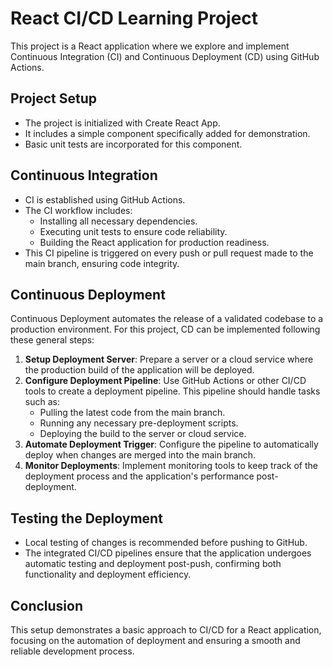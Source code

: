# React CI/CD Learning Project

This project is a React application where we explore and implement Continuous Integration (CI) and Continuous Deployment (CD) using GitHub Actions.

## Project Setup

- The project is initialized with Create React App.
- It includes a simple component specifically added for demonstration.
- Basic unit tests are incorporated for this component.

## Continuous Integration

- CI is established using GitHub Actions.
- The CI workflow includes:
  - Installing all necessary dependencies.
  - Executing unit tests to ensure code reliability.
  - Building the React application for production readiness.
- This CI pipeline is triggered on every push or pull request made to the main branch, ensuring code integrity.

## Continuous Deployment

Continuous Deployment automates the release of a validated codebase to a production environment. For this project, CD can be implemented following these general steps:

1. **Setup Deployment Server**: Prepare a server or a cloud service where the production build of the application will be deployed.
2. **Configure Deployment Pipeline**: Use GitHub Actions or other CI/CD tools to create a deployment pipeline. This pipeline should handle tasks such as:
   - Pulling the latest code from the main branch.
   - Running any necessary pre-deployment scripts.
   - Deploying the build to the server or cloud service.
3. **Automate Deployment Trigger**: Configure the pipeline to automatically deploy when changes are merged into the main branch.
4. **Monitor Deployments**: Implement monitoring tools to keep track of the deployment process and the application's performance post-deployment.

## Testing the Deployment

- Local testing of changes is recommended before pushing to GitHub.
- The integrated CI/CD pipelines ensure that the application undergoes automatic testing and deployment post-push, confirming both functionality and deployment efficiency.

## Conclusion

This setup demonstrates a basic approach to CI/CD for a React application, focusing on the automation of deployment and ensuring a smooth and reliable development process.

